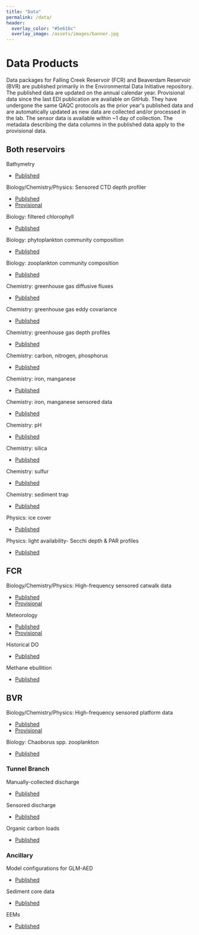```yaml
---
title: "Data"
permalink: /data/
header:
  overlay_color: "#5e616c"
  overlay_image: /assets/images/banner.jpg
---
```


# Data Products

Data packages for Falling Creek Reservoir (FCR) and Beaverdam Reservoir (BVR) are published primarily in the Environmental Data Initiative repository. The published data are updated on the annual calendar year. Provisional data since the last EDI publication are available on GitHub.  They have undergone the same QAQC protocols as the prior year's published data and are automatically updated as new data are collected and/or processed in the lab.  The sensor data is available within ~1 day of collection.  The metadata describing the data columns in the published data apply to the provisional data.  

## Both reservoirs
Bathymetry
- [Published](https://portal.edirepository.org/nis/mapbrowse?packageid=edi.1254.1)
  
Biology/Chemistry/Physics: Sensored CTD depth profiler
- [Published](https://portal.edirepository.org/nis/mapbrowse?packageid=edi.200.13)
- [Provisional](https://raw.githubusercontent.com/CareyLabVT/Reservoirs/master/Data/DataNotYetUploadedToEDI/Secchi/secchi_L1.csv)

Biology: filtered chlorophyll
- [Published](https://portal.edirepository.org/nis/mapbrowse?packageid=edi.555.3)

Biology: phytoplankton community composition
- [Published](https://portal.edirepository.org/nis/mapbrowse?packageid=edi.272.7)

Biology: zooplankton community composition
- [Published](https://portal.edirepository.org/nis/mapbrowse?packageid=edi.197.2)

Chemistry: greenhouse gas diffusive fluxes
- [Published](https://portal.edirepository.org/nis/mapbrowse?packageid=edi.1082.2)

Chemistry: greenhouse gas eddy covariance
- [Published](https://portal.edirepository.org/nis/mapbrowse?packageid=edi.1061.2)

Chemistry: greenhouse gas depth profiles
-  [Published](https://portal.edirepository.org/nis/mapbrowse?packageid=edi.551.7)

Chemistry: carbon, nitrogen, phosphorus
- [Published](https://portal.edirepository.org/nis/mapbrowse?packageid=edi.199.11)

Chemistry: iron, manganese
- [Published](https://portal.edirepository.org/nis/mapbrowse?packageid=edi.455.7)

Chemistry: iron, manganese sensored data
- [Published](https://portal.edirepository.org/nis/mapbrowse?packageid=edi.1360.1)

Chemistry: pH
- [Published](https://portal.edirepository.org/nis/mapbrowse?packageid=edi.198.11)
  
Chemistry: silica
- [Published](https://portal.edirepository.org/nis/mapbrowse?packageid=edi.542.1) 

Chemistry: sulfur
- [Published](https://portal.edirepository.org/nis/mapbrowse?packageid=edi.607.0)

Chemistry: sediment trap
- [Published](https://portal.edirepository.org/nis/mapbrowse?packageid=edi.1474.1)

Physics: ice cover
- [Published](https://portal.edirepository.org/nis/mapbrowse?packageid=edi.456.4)
  
Physics: light availability- Secchi depth & PAR profiles
- [Published](https://portal.edirepository.org/nis/mapbrowse?packageid=edi.198.11)

## FCR
Biology/Chemistry/Physics: High-frequency sensored catwalk data
- [Published](https://portal.edirepository.org/nis/mapbrowse?packageid=edi.271.7)
- [Provisional](https://raw.githubusercontent.com/FLARE-forecast/FCRE-data/fcre-catwalk-data-qaqc/fcre-waterquality_L1.csv)

Meteorology
- [Published](https://portal.edirepository.org/nis/mapbrowse?packageid=edi.389.7)
- [Provisional](https://raw.githubusercontent.com/FLARE-forecast/FCRE-data/fcre-metstation-data-qaqc/FCRmet_L1.csv)
  
Historical DO
- [Published](https://portal.edirepository.org/nis/mapbrowse?packageid=edi.1357.1)
  
Methane ebullition
- [Published](https://portal.edirepository.org/nis/mapbrowse?packageid=edi.440.2)

## BVR

Biology/Chemistry/Physics: High-frequency sensored platform data
- [Published](https://portal.edirepository.org/nis/mapbrowse?packageid=edi.725.3)
- [Provisional](https://raw.githubusercontent.com/FLARE-forecast/BVRE-data/bvre-platform-data-qaqc/bvre-waterquality_L1.csv)

Biology: Chaoborus spp. zooplankton
- [Published](https://portal.edirepository.org/nis/mapbrowse?packageid=edi.828.1)

### Tunnel Branch

Manually-collected discharge
- [Published](https://portal.edirepository.org/nis/mapbrowse?packageid=edi.454.6)
  
Sensored discharge
- [Published](https://portal.edirepository.org/nis/mapbrowse?packageid=edi.202.10)
  
Organic carbon loads
- [Published](https://portal.edirepository.org/nis/mapbrowse?packageid=edi.127.1)

### Ancillary

Model configurations for GLM-AED
- [Published](https://portal.edirepository.org/nis/mapbrowse?packageid=edi.1127.1)
  
Sediment core data
- [Published](https://portal.edirepository.org/nis/mapbrowse?packageid=edi.1299.1)
  
EEMs
- [Published](https://portal.edirepository.org/nis/mapbrowse?packageid=edi.841.1)




